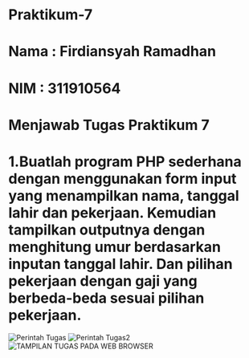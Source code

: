 # Praktikum-7
# Nama : Firdiansyah Ramadhan
# NIM  : 311910564
# Menjawab Tugas Praktikum 7
# 1.Buatlah program PHP sederhana dengan menggunakan form input yang menampilkan nama, tanggal lahir dan pekerjaan. Kemudian tampilkan outputnya dengan menghitung umur berdasarkan inputan tanggal lahir. Dan pilihan pekerjaan dengan gaji yang berbeda-beda sesuai pilihan pekerjaan.
![Perintah Tugas](https://user-images.githubusercontent.com/81859768/118342866-92827880-b54f-11eb-9ac7-854c710897fa.png)
![Perintah Tugas2](https://user-images.githubusercontent.com/81859768/118342872-98785980-b54f-11eb-849a-a2ea5e2f1c52.png)
![TAMPILAN TUGAS PADA WEB BROWSER](https://user-images.githubusercontent.com/81859768/118342875-9f06d100-b54f-11eb-9eec-2f5a5efa786e.png)


